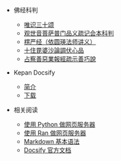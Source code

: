 
* 佛经科判
    * [唯识三十颂](docs/唯识三十颂)
    * [观世音菩萨普门品义疏记会本科判](docs/观世音菩萨普门品义疏记会本科判)
    * [楞严经（依圆瑛法师讲义）](docs/楞严经（依圆瑛法师讲义）)
    * [十住毘婆沙論調伏心品](docs/十住毘婆沙論調伏心品)
    * [占察善惡業報經疏示善巧說](docs/占察善惡業報經疏示善巧說)

* Kepan Docsify
    * [简介](help/)
    * [下载](down/)

* 相关阅读
    * [使用 Python 做网页服务器](help/python)
    * [使用 Ran 做网页服务器](help/ran)
    * [Markdown 基本语法](help/markdown)
    * [Docsify 官方文档](https://docsify.js.org/#/zh-cn/)
    